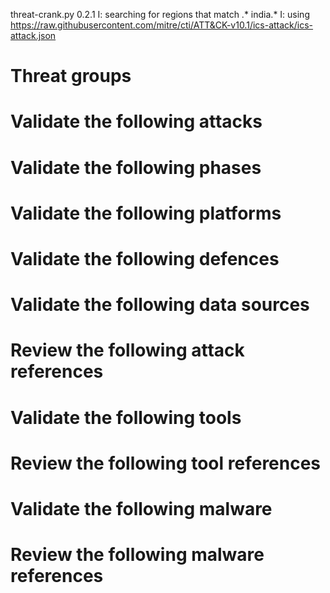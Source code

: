 threat-crank.py 0.2.1
I: searching for regions that match .* india.*
I: using https://raw.githubusercontent.com/mitre/cti/ATT&CK-v10.1/ics-attack/ics-attack.json
# Threat groups


# Validate the following attacks


# Validate the following phases


# Validate the following platforms


# Validate the following defences


# Validate the following data sources


# Review the following attack references


# Validate the following tools


# Review the following tool references


# Validate the following malware


# Review the following malware references



